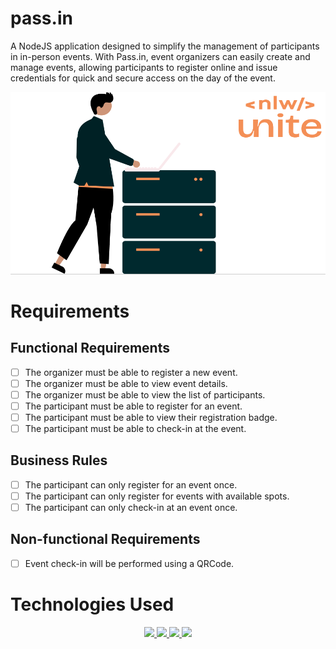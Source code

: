 # pass.in
A NodeJS application designed to simplify the management of participants in in-person events. With Pass.in, event organizers can easily create and manage events, allowing participants to register online and issue credentials for quick and secure access on the day of the event.

<p align="center">

![alt text](public/PassIn_Node.png)

</p>

# Requirements

## Functional Requirements

- [ ] The organizer must be able to register a new event.
- [ ] The organizer must be able to view event details.
- [ ] The organizer must be able to view the list of participants.
- [ ] The participant must be able to register for an event.
- [ ] The participant must be able to view their registration badge.
- [ ] The participant must be able to check-in at the event.

## Business Rules
- [ ] The participant can only register for an event once.
- [ ] The participant can only register for events with available spots.
- [ ] The participant can only check-in at an event once.

## Non-functional Requirements
- [ ] Event check-in will be performed using a QRCode.

# Technologies Used
<p align="center"> 
    <a href="https://www.prisma.io"> 
        <img src="https://skillicons.dev/icons?i=prisma" width="80" />
    </a>
    <a href="https://www.sqlite.org">
        <img src="https://skillicons.dev/icons?i=sqlite" width="80" />
    </a>
    <a href="https://www.typescriptlang.org">
        <img src="https://skillicons.dev/icons?i=ts" width="80" />
    </a>
    <a href="https://nodejs.org/en">
        <img src="https://skillicons.dev/icons?i=nodejs" width="80" />
    </a>
</p>
